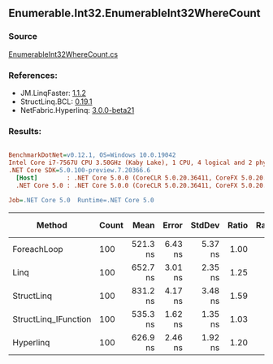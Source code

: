 ﻿## Enumerable.Int32.EnumerableInt32WhereCount

### Source
[EnumerableInt32WhereCount.cs](../LinqBenchmarks/Enumerable/Int32/EnumerableInt32WhereCount.cs)

### References:
- JM.LinqFaster: [1.1.2](https://www.nuget.org/packages/JM.LinqFaster/1.1.2)
- StructLinq.BCL: [0.19.1](https://www.nuget.org/packages/StructLinq.BCL/0.19.1)
- NetFabric.Hyperlinq: [3.0.0-beta21](https://www.nuget.org/packages/NetFabric.Hyperlinq/3.0.0-beta21)

### Results:
``` ini

BenchmarkDotNet=v0.12.1, OS=Windows 10.0.19042
Intel Core i7-7567U CPU 3.50GHz (Kaby Lake), 1 CPU, 4 logical and 2 physical cores
.NET Core SDK=5.0.100-preview.7.20366.6
  [Host]        : .NET Core 5.0.0 (CoreCLR 5.0.20.36411, CoreFX 5.0.20.36411), X64 RyuJIT
  .NET Core 5.0 : .NET Core 5.0.0 (CoreCLR 5.0.20.36411, CoreFX 5.0.20.36411), X64 RyuJIT

Job=.NET Core 5.0  Runtime=.NET Core 5.0  

```
|               Method | Count |     Mean |   Error |  StdDev | Ratio | RatioSD | Code Size |  Gen 0 | Gen 1 | Gen 2 | Allocated | CacheMisses/Op | BranchMispredictions/Op |
|--------------------- |------ |---------:|--------:|--------:|------:|--------:|----------:|-------:|------:|------:|----------:|---------------:|------------------------:|
|          ForeachLoop |   100 | 521.3 ns | 6.43 ns | 5.37 ns |  1.00 |    0.00 |     198 B | 0.0191 |     - |     - |      40 B |              1 |                       1 |
|                 Linq |   100 | 652.7 ns | 3.01 ns | 2.35 ns |  1.25 |    0.01 |     378 B | 0.0191 |     - |     - |      40 B |              1 |                       1 |
|           StructLinq |   100 | 831.2 ns | 4.17 ns | 3.48 ns |  1.59 |    0.02 |     441 B | 0.0343 |     - |     - |      72 B |              1 |                       1 |
| StructLinq_IFunction |   100 | 535.3 ns | 1.62 ns | 1.35 ns |  1.03 |    0.01 |     342 B | 0.0343 |     - |     - |      72 B |              1 |                       1 |
|            Hyperlinq |   100 | 626.9 ns | 2.46 ns | 1.92 ns |  1.20 |    0.01 |     462 B | 0.0191 |     - |     - |      40 B |              1 |                       1 |
